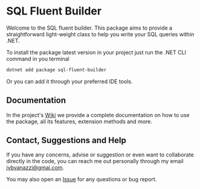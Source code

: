# SQL Fluent Builder

Welcome to the SQL fluent builder. This package aims to provide a straightforward light-weight class to help you write your SQL queries within .NET.

To install the package latest version in your project just run the .NET CLI command in you terminal
~~~bash
dotnet add package sql-fluent-builder
~~~

Or you can add it through your preferred IDE tools.

## Documentation
In the project's [Wiki](https://github.com/Johnvanazzi/sql-fluent-builder/wiki) we provide a complete documentation on how to use the package, all its features, extension methods and more.



## Contact, Suggestions and Help
If you have any concerns, advise or suggestion or even want to collaborate directly in the code, you can reach me out personally through my email jvbvanazzi@gmai.com.

You may also open an [Issue](https://github.com/Johnvanazzi/sql-fluent-builder/issues) for any questions or bug report.  